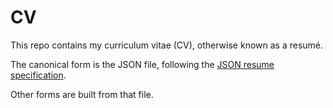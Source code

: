 # CV

This repo contains my curriculum vitae (CV), otherwise known as a resumé.

The canonical form is the JSON file, following the [JSON resume specification](https://jsonresume.org/).

Other forms are built from that file.
